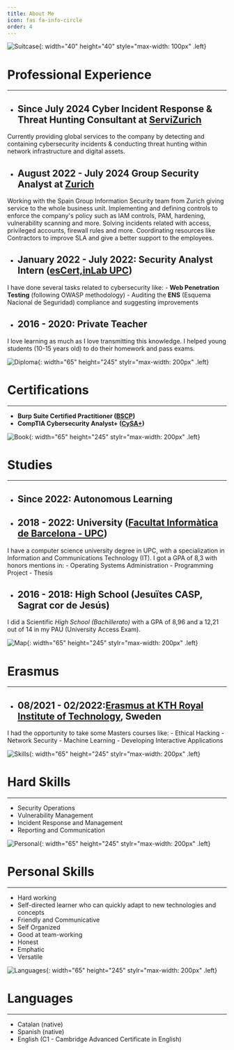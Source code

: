 ```yaml
---
title: About Me
icon: fas fa-info-circle
order: 4
---
```

![Suitcase](/img/aboutme/suitcase.png){: width="40" height="40" style="max-width: 100px" .left}
# Professional Experience
***
- ## **Since July 2024** Cyber Incident Response & Threat Hunting Consultant at [ServiZurich](https://bcntdc.zurich.com/)
Currently providing global services to the company by detecting and containing cybersecurity incidents & conducting threat hunting within network infrastructure and digital assets. 

- ## **August 2022 - July 2024** Group Security Analyst at [Zurich](https://www.zurich.es/)
Working with the Spain Group Information Security team from Zurich giving service to the whole business unit.
Implementing and defining controls to enforce the company's policy such as IAM controls, PAM, hardening,
vulnerability scanning and more.
Solving incidents related with access, privileged accounts, firewall rules and more.
Coordinating resources like Contractors to improve SLA and give a better support to the employees.

- ## **January 2022 - July 2022:**  Security Analyst Intern ([esCert,inLab UPC](https://inlab.fib.upc.edu)) 
I have done several tasks related to cybersecurity like: 
	- **Web Penetration Testing** (following OWASP methodology)
	- Auditing the **ENS** (Esquema Nacional de Seguridad) compliance and suggesting improvements

- ## **2016 - 2020:** Private Teacher
I love learning as much as I love transmitting this knowledge. I helped young students (10-15 years old) to do their homework and pass exams. 

![Diploma](/img/aboutme/diploma.png){: width="65" height="245" stylr="max-width: 200px" .left}
# Certifications
***
- **Burp Suite Certified Practitioner ([BSCP](https://portswigger.net/web-security/e/c/e8ad02501a3cd2a6?utm_source=office&utm_medium=email&utm_campaign=burp-prac-cert-pass-success&ps_source=office&ps_medium=email&ps_campaign=burp-prac-cert-pass-success&ps_content=308.1&tid=-r12TgQV3Y0z5ga2vyS63cU4_FIzy5UNM5aQ9OaffKt4N3c-LlGcFsAW9NOZI45l))**
- **CompTIA Cybersecurity Analyst+ ([CySA+](https://www.comptia.org/certifications/cybersecurity-analyst))**

![Book](/img/aboutme/open-book.png){: width="65" height="245" stylr="max-width: 200px" .left}
# Studies
***
- ## **Since 2022:** Autonomous Learning

- ## **2018 - 2022:** University ([Facultat Informàtica de Barcelona - UPC](https://www.fib.upc.edu/ca))
I have a computer science university degree in UPC, with a specialization in Information and Communications Technology (IT). 
I got a GPA of 8,3 with honors mentions in: 
	- Operating Systems Administration
	- Programming Project
	- Thesis

- ## **2016 - 2018:** High School (Jesuïtes CASP, Sagrat cor de Jesús)
I did a Scientific *High School (Bachillerato)* with a GPA of 8,96 and a 12,21 out of 14 in my PAU (University Access Exam).

![Map](/img/aboutme/mapa.png){: width="65" height="245" stylr="max-width: 200px" .left}
# Erasmus
***
- ## **08/2021 - 02/2022:**[Erasmus at KTH Royal Institute of Technology](https://www.kth.se/en), Sweden
I had the opportunity to take some Masters courses like: 
	- Ethical Hacking
	- Network Security
	- Machine Learning
	- Developing Interactive Applications


![Skills](/img/aboutme/pencil.png){: width="65" height="245" stylr="max-width: 200px" .left}
# Hard Skills
***
 - Security Operations
 - Vulnerability Management
 - Incident Response and Management
 - Reporting and Communication  

![Personal](/img/aboutme/dart.png){: width="65" height="245" stylr="max-width: 200px" .left}
# Personal Skills
***
- Hard working
- Self-directed learner who can quickly adapt to new technologies and concepts
- Friendly and Communicative
- Self Organized
- Good at team-working
- Honest
- Emphatic
- Versatile

![Languages](/img/aboutme/language.png){: width="65" height="245" stylr="max-width: 200px" .left}
# Languages
***
- Catalan (native)
- Spanish (native) 
- English (C1 - Cambridge Advanced Certificate in English)
